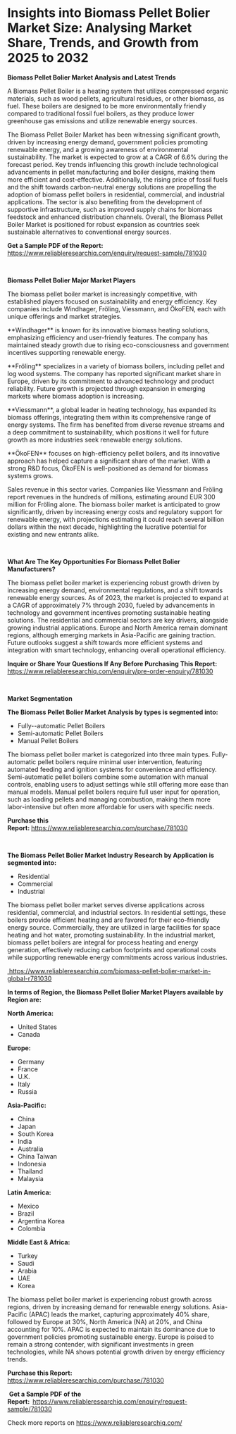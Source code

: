 <p><h1>Insights into Biomass Pellet Bolier Market Size: Analysing Market Share, Trends, and Growth from 2025 to 2032</h1></p><p><strong>Biomass Pellet Bolier Market Analysis and Latest Trends</strong></p>
<p><p>A Biomass Pellet Boiler is a heating system that utilizes compressed organic materials, such as wood pellets, agricultural residues, or other biomass, as fuel. These boilers are designed to be more environmentally friendly compared to traditional fossil fuel boilers, as they produce lower greenhouse gas emissions and utilize renewable energy sources. </p><p>The Biomass Pellet Boiler Market has been witnessing significant growth, driven by increasing energy demand, government policies promoting renewable energy, and a growing awareness of environmental sustainability. The market is expected to grow at a CAGR of 6.6% during the forecast period. Key trends influencing this growth include technological advancements in pellet manufacturing and boiler designs, making them more efficient and cost-effective. Additionally, the rising price of fossil fuels and the shift towards carbon-neutral energy solutions are propelling the adoption of biomass pellet boilers in residential, commercial, and industrial applications. The sector is also benefiting from the development of supportive infrastructure, such as improved supply chains for biomass feedstock and enhanced distribution channels. Overall, the Biomass Pellet Boiler Market is positioned for robust expansion as countries seek sustainable alternatives to conventional energy sources.</p></p>
<p><strong>Get a Sample PDF of the Report:&nbsp;</strong> <a href="https://www.reliableresearchiq.com/enquiry/request-sample/781030?utm_campaign=3066&utm_medium=2&utm_source=Github&utm_content=ia&utm_term=26032025&utm_id=biomass-pellet-bolier">https://www.reliableresearchiq.com/enquiry/request-sample/781030</a></p>
<p>&nbsp;</p>
<p><strong>Biomass Pellet Bolier Major Market Players</strong></p>
<p><p>The biomass pellet boiler market is increasingly competitive, with established players focused on sustainability and energy efficiency. Key companies include Windhager, Fröling, Viessmann, and ÖkoFEN, each with unique offerings and market strategies. </p><p>**Windhager** is known for its innovative biomass heating solutions, emphasizing efficiency and user-friendly features. The company has maintained steady growth due to rising eco-consciousness and government incentives supporting renewable energy.</p><p>**Fröling** specializes in a variety of biomass boilers, including pellet and log wood systems. The company has reported significant market share in Europe, driven by its commitment to advanced technology and product reliability. Future growth is projected through expansion in emerging markets where biomass adoption is increasing.</p><p>**Viessmann**, a global leader in heating technology, has expanded its biomass offerings, integrating them within its comprehensive range of energy systems. The firm has benefited from diverse revenue streams and a deep commitment to sustainability, which positions it well for future growth as more industries seek renewable energy solutions.</p><p>**ÖkoFEN** focuses on high-efficiency pellet boilers, and its innovative approach has helped capture a significant share of the market. With a strong R&D focus, ÖkoFEN is well-positioned as demand for biomass systems grows.</p><p>Sales revenue in this sector varies. Companies like Viessmann and Fröling report revenues in the hundreds of millions, estimating around EUR 300 million for Fröling alone. The biomass boiler market is anticipated to grow significantly, driven by increasing energy costs and regulatory support for renewable energy, with projections estimating it could reach several billion dollars within the next decade, highlighting the lucrative potential for existing and new entrants alike.</p></p>
<p>&nbsp;</p>
<p><strong>What Are The Key Opportunities For Biomass Pellet Bolier Manufacturers?</strong></p>
<p><p>The biomass pellet boiler market is experiencing robust growth driven by increasing energy demand, environmental regulations, and a shift towards renewable energy sources. As of 2023, the market is projected to expand at a CAGR of approximately 7% through 2030, fueled by advancements in technology and government incentives promoting sustainable heating solutions. The residential and commercial sectors are key drivers, alongside growing industrial applications. Europe and North America remain dominant regions, although emerging markets in Asia-Pacific are gaining traction. Future outlooks suggest a shift towards more efficient systems and integration with smart technology, enhancing overall operational efficiency.</p></p>
<p><strong>Inquire or Share Your Questions If Any Before Purchasing This Report:</strong> <a href="https://www.reliableresearchiq.com/enquiry/pre-order-enquiry/781030?utm_campaign=3066&utm_medium=2&utm_source=Github&utm_content=ia&utm_term=26032025&utm_id=biomass-pellet-bolier">https://www.reliableresearchiq.com/enquiry/pre-order-enquiry/781030</a></p>
<p>&nbsp;</p>
<p><strong>Market Segmentation</strong></p>
<p><strong>The Biomass Pellet Bolier Market Analysis by types is segmented into:</strong></p>
<p><ul><li>Fully--automatic Pellet Boilers</li><li>Semi-automatic Pellet Boilers</li><li>Manual Pellet Boilers</li></ul></p>
<p><p>The biomass pellet boiler market is categorized into three main types. Fully-automatic pellet boilers require minimal user intervention, featuring automated feeding and ignition systems for convenience and efficiency. Semi-automatic pellet boilers combine some automation with manual controls, enabling users to adjust settings while still offering more ease than manual models. Manual pellet boilers require full user input for operation, such as loading pellets and managing combustion, making them more labor-intensive but often more affordable for users with specific needs.</p></p>
<p><strong>Purchase this Report:&nbsp;</strong><a href="https://www.reliableresearchiq.com/purchase/781030?utm_campaign=3066&utm_medium=2&utm_source=Github&utm_content=ia&utm_term=26032025&utm_id=biomass-pellet-bolier">https://www.reliableresearchiq.com/purchase/781030</a></p>
<p>&nbsp;</p>
<p><strong>The Biomass Pellet Bolier Market Industry Research by Application is segmented into:</strong></p>
<p><ul><li>Residential</li><li>Commercial</li><li>Industrial</li></ul></p>
<p><p>The biomass pellet boiler market serves diverse applications across residential, commercial, and industrial sectors. In residential settings, these boilers provide efficient heating and are favored for their eco-friendly energy source. Commercially, they are utilized in large facilities for space heating and hot water, promoting sustainability. In the industrial market, biomass pellet boilers are integral for process heating and energy generation, effectively reducing carbon footprints and operational costs while supporting renewable energy commitments across various industries.</p></p>
<p><a href="https://www.reliableresearchiq.com/biomass-pellet-bolier-market-in-global-r781030?utm_campaign=3066&utm_medium=2&utm_source=Github&utm_content=ia&utm_term=26032025&utm_id=biomass-pellet-bolier">&nbsp;https://www.reliableresearchiq.com/biomass-pellet-bolier-market-in-global-r781030</a></p>
<p><strong>In terms of Region, the Biomass Pellet Bolier Market Players available by Region are:</strong></p>
<p>
    <p> <strong> North America: </strong>
        <ul>
            <li>United States</li>
            <li>Canada</li>
        </ul>
        </p> 
    <p> <strong> Europe: </strong>
        <ul>
            <li>Germany</li>
            <li>France</li>
            <li>U.K.</li>
            <li>Italy</li>
            <li>Russia</li>
        </ul>
        </p> 
    <p> <strong> Asia-Pacific: </strong>
        <ul>
            <li>China</li>
            <li>Japan</li>
            <li>South Korea</li>
            <li>India</li>
            <li>Australia</li>
            <li>China Taiwan</li>
            <li>Indonesia</li>
            <li>Thailand</li>
            <li>Malaysia</li>
        </ul>
        </p> 
    <p> <strong> Latin America: </strong>
        <ul>
            <li>Mexico</li>
            <li>Brazil</li>
            <li>Argentina Korea</li>
            <li>Colombia</li>
        </ul>
        </p> 
    <p> <strong> Middle East & Africa: </strong>
        <ul>
            <li>Turkey</li>
            <li>Saudi</li>
            <li>Arabia</li>
            <li>UAE</li>
            <li>Korea</li>
        </ul>
    </p>
    </p>
<p><p>The biomass pellet boiler market is experiencing robust growth across regions, driven by increasing demand for renewable energy solutions. Asia-Pacific (APAC) leads the market, capturing approximately 40% share, followed by Europe at 30%, North America (NA) at 20%, and China accounting for 10%. APAC is expected to maintain its dominance due to government policies promoting sustainable energy. Europe is poised to remain a strong contender, with significant investments in green technologies, while NA shows potential growth driven by energy efficiency trends.</p></p>
<p><strong>Purchase this Report: </strong><a href="https://www.reliableresearchiq.com/purchase/781030?utm_campaign=3066&utm_medium=2&utm_source=Github&utm_content=ia&utm_term=26032025&utm_id=biomass-pellet-bolier">https://www.reliableresearchiq.com/purchase/781030</a></p>
<p>&nbsp;<strong>Get a Sample PDF of the Report:&nbsp;&nbsp;</strong><a href="https://www.reliableresearchiq.com/enquiry/request-sample/781030?utm_campaign=3066&utm_medium=2&utm_source=Github&utm_content=ia&utm_term=26032025&utm_id=biomass-pellet-bolier">https://www.reliableresearchiq.com/enquiry/request-sample/781030</a></p>
<p><strong></strong></p>
<p>Check more reports on <a href="https://www.reliableresearchiq.com/?utm_campaign=3066&utm_medium=2&utm_source=Github&utm_content=ia&utm_term=26032025&utm_id=biomass-pellet-bolier">https://www.reliableresearchiq.com/</a></p>
